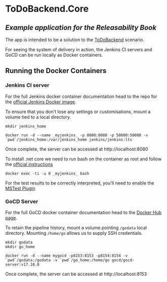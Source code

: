 # ToDoBackend.Core
## _Example application for the Releasability Book_

The app is intended to be a solution to the [ToDoBackend](https://www.todobackend.com) scenario.

For seeing the system of delivery in action, the Jenkins CI servers and GoCD can be run locally as Docker containers.

## Running the Docker Containers

### Jenkins CI server
For the full Jenkins docker container documentation head to the repo for the [official Jenkins Docker image](https://github.com/jenkinsci/docker/blob/master/README.md).

To ensure that you don't lose any settings or customisations, mount a volume tied to a local directory.

    mkdir jenkins_home

    docker run -d --name _myjenkins_ -p 8080:8080 -p 50000:50000 -v `pwd`/jenkins_home:/var/jenkins_home jenkins/jenkins:lts

Once complete, the server can be accessed at http://localhost:8080

To install .net core we need to run bash on the container as root and follow the [official instructions](https://www.microsoft.com/net/core#linuxdebian)

    docker exec -ti -u 0 _myjenkins_ bash

For the test results to be correctly interpreted, you'll need to enable the [MSTest Plugin](https://wiki.jenkins.io/display/JENKINS/MSTest+Plugin)

### GoCD Server
For the full GoCD docker container documentation head to the [Docker Hub page](https://hub.docker.com/r/gocd/gocd-server/).

To retain the pipeline history, mount a volume pointing `/godata` local directory.  Mounting `/home/go` allows us to supply SSH credentials.

    mkdir godata
    mkdir go_home

    docker run -d --name mygocd -p8153:8153 -p8154:8154 -v `pwd`/godata:/godata -v `pwd`/go_home:/home/go gocd/gocd-server:v17.10.0

Once complete, the server can be accessed at http://localhost:8153
